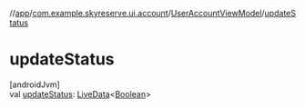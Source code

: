 //[app](../../../index.md)/[com.example.skyreserve.ui.account](../index.md)/[UserAccountViewModel](index.md)/[updateStatus](update-status.md)

# updateStatus

[androidJvm]\
val [updateStatus](update-status.md): [LiveData](https://developer.android.com/reference/kotlin/androidx/lifecycle/LiveData.html)&lt;[Boolean](https://kotlinlang.org/api/latest/jvm/stdlib/kotlin/-boolean/index.html)&gt;
